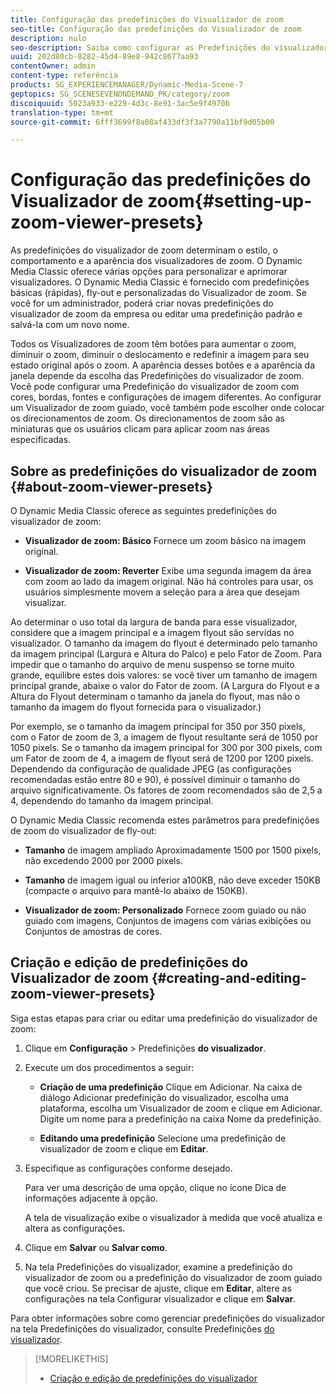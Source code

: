 ```yaml
---
title: Configuração das predefinições do Visualizador de zoom
seo-title: Configuração das predefinições do Visualizador de zoom
description: nulo
seo-description: Saiba como configurar as Predefinições do visualizador de zoom.
uuid: 202d80cb-8282-45d4-89e8-942c8677aa93
contentOwner: admin
content-type: referência
products: SG_EXPERIENCEMANAGER/Dynamic-Media-Scene-7
geptopics: SG_SCENESEVENONDEMAND_PK/category/zoom
discoiquuid: 5023a933-e229-4d3c-8e91-3ac5e9f4970b
translation-type: tm+mt
source-git-commit: 6fff3699f8a08af433df3f3a7790a11bf9d05b00

---
```



# Configuração das predefinições do Visualizador de zoom{#setting-up-zoom-viewer-presets}

As predefinições do visualizador de zoom determinam o estilo, o comportamento e a aparência dos visualizadores de zoom. O Dynamic Media Classic oferece várias opções para personalizar e aprimorar visualizadores. O Dynamic Media Classic é fornecido com predefinições básicas (rápidas), fly-out e personalizadas do Visualizador de zoom. Se você for um administrador, poderá criar novas predefinições do visualizador de zoom da empresa ou editar uma predefinição padrão e salvá-la com um novo nome.

Todos os Visualizadores de zoom têm botões para aumentar o zoom, diminuir o zoom, diminuir o deslocamento e redefinir a imagem para seu estado original após o zoom. A aparência desses botões e a aparência da janela depende da escolha das Predefinições do visualizador de zoom. Você pode configurar uma Predefinição do visualizador de zoom com cores, bordas, fontes e configurações de imagem diferentes. Ao configurar um Visualizador de zoom guiado, você também pode escolher onde colocar os direcionamentos de zoom. Os direcionamentos de zoom são as miniaturas que os usuários clicam para aplicar zoom nas áreas especificadas.

## Sobre as predefinições do visualizador de zoom {#about-zoom-viewer-presets}

O Dynamic Media Classic oferece as seguintes predefinições do visualizador de zoom:

* **Visualizador de zoom: Básico** Fornece um zoom básico na imagem original.

* **Visualizador de zoom: Reverter** Exibe uma segunda imagem da área com zoom ao lado da imagem original. Não há controles para usar, os usuários simplesmente movem a seleção para a área que desejam visualizar.

Ao determinar o uso total da largura de banda para esse visualizador, considere que a imagem principal e a imagem flyout são servidas no visualizador. O tamanho da imagem do flyout é determinado pelo tamanho da imagem principal (Largura e Altura do Palco) e pelo Fator de Zoom. Para impedir que o tamanho do arquivo de menu suspenso se torne muito grande, equilibre estes dois valores: se você tiver um tamanho de imagem principal grande, abaixe o valor do Fator de zoom. (A Largura do Flyout e a Altura do Flyout determinam o tamanho da janela do flyout, mas não o tamanho da imagem do flyout fornecida para o visualizador.)

Por exemplo, se o tamanho da imagem principal for 350 por 350 pixels, com o Fator de zoom de 3, a imagem de flyout resultante será de 1050 por 1050 pixels. Se o tamanho da imagem principal for 300 por 300 pixels, com um Fator de zoom de 4, a imagem de flyout será de 1200 por 1200 pixels. Dependendo da configuração de qualidade JPEG (as configurações recomendadas estão entre 80 e 90), é possível diminuir o tamanho do arquivo significativamente. Os fatores de zoom recomendados são de 2,5 a 4, dependendo do tamanho da imagem principal.

O Dynamic Media Classic recomenda estes parâmetros para predefinições de zoom do visualizador de fly-out:

* **Tamanho** de imagem ampliado Aproximadamente 1500 por 1500 pixels, não excedendo 2000 por 2000 pixels.

* **Tamanho** de imagem igual ou inferior a100KB, não deve exceder 150KB (compacte o arquivo para mantê-lo abaixo de 150KB).

* **Visualizador de zoom: Personalizado** Fornece zoom guiado ou não guiado com imagens, Conjuntos de imagens com várias exibições ou Conjuntos de amostras de cores.

## Criação e edição de predefinições do Visualizador de zoom {#creating-and-editing-zoom-viewer-presets}

Siga estas etapas para criar ou editar uma predefinição do visualizador de zoom:

1. Clique em **Configuração** &gt; Predefinições **do visualizador**.
1. Execute um dos procedimentos a seguir:

   * **Criação de uma predefinição** Clique em Adicionar. Na caixa de diálogo Adicionar predefinição do visualizador, escolha uma plataforma, escolha um Visualizador de zoom e clique em Adicionar. Digite um nome para a predefinição na caixa Nome da predefinição.

   * **Editando uma predefinição** Selecione uma predefinição de visualizador de zoom e clique em **Editar**.

1. Especifique as configurações conforme desejado.

   Para ver uma descrição de uma opção, clique no ícone Dica de informações adjacente à opção.

   A tela de visualização exibe o visualizador à medida que você atualiza e altera as configurações.

1. Clique em **Salvar** ou **Salvar como**.
1. Na tela Predefinições do visualizador, examine a predefinição do visualizador de zoom ou a predefinição do visualizador de zoom guiado que você criou. Se precisar de ajuste, clique em **Editar**, altere as configurações na tela Configurar visualizador e clique em **Salvar**.

Para obter informações sobre como gerenciar predefinições do visualizador na tela Predefinições do visualizador, consulte Predefinições [do visualizador](application-setup.md#viewer_presets).

>[!MORELIKETHIS]
>
>* [Criação e edição de predefinições do visualizador](application-setup.md#adding_and_editing_viewer_presets)

